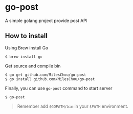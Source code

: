 # go-post

A simple golang project provide post API

## How to install

Using Brew install Go

```
$ brew install go
```

Get source and compile bin

```
$ go get github.com/MilesChou/go-post
$ go install github.com/MilesChou/go-post
```

Finally, you can use `go-post` command to start server

```
$ go-post
```

> Remember add `$GOPATH/bin` in your `$PATH` environment.
